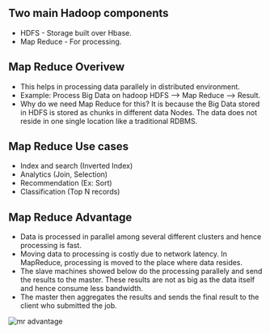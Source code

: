 ## Two main Hadoop components
* HDFS - Storage built over Hbase.
* Map Reduce - For processing.

## Map Reduce Overivew
* This helps in processing data parallely in distributed environment.
* Example: Process Big Data on hadoop HDFS --> Map Reduce --> Result.
* Why do we need Map Reduce for this? It is because the Big Data stored in HDFS is stored as chunks in different data Nodes. The data does not reside in one single location like a traditional RDBMS.

## Map Reduce Use cases
* Index and search (Inverted Index)
* Analytics (Join, Selection)
* Recommendation (Ex: Sort)
* Classification (Top N records)

## Map Reduce Advantage
* Data is processed in parallel among several different clusters and hence processing is fast.
* Moving data to processing is costly due to network latency. In MapReduce, processing is moved to the place where data resides.
* The slave machines showed below do the processing parallely and send the results to the master. These results are not as big as the data itself and hence consume less bandwidth.
* The master then aggregates the results and sends the final result to the client who submitted the job.

![mr advantage](https://user-images.githubusercontent.com/6800366/41507162-92c39c16-724a-11e8-9a5b-2a2dae155ead.PNG)



